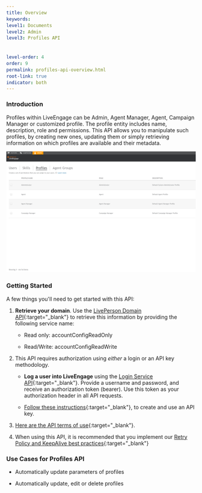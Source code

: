 ```yaml
---
title: Overview
keywords:
level1: Documents
level2: Admin
level3: Profiles API


level-order: 4
order: 9
permalink: profiles-api-overview.html
root-link: true
indicator: both
---
```

### Introduction

Profiles within LiveEngage can be Admin, Agent Manager, Agent, Campaign Manager or customized profile. The profile entity includes name, description, role and permissions. This API allows you to manipulate such profiles, by creating new ones, updating them or simply retrieving information on which profiles are available and their metadata.

![ProfilesOverview](img/profiles.png)


### Getting Started

A few things you'll need to get started with this API:

1. **Retrieve your domain**. Use the [LivePerson Domain API](agent-domain-domain-api.html){:target="_blank"} to retrieve this information by providing the following service name:

	* Read only: accountConfigReadOnly

	* Read/Write: accountConfigReadWrite

2. This API requires authorization using _either_ a login or an API key methodology.

	* **Log a user into LiveEngage** using the [Login Service API](login-getting-started.html){:target="_blank"}. Provide a username and password, and receive an authorization token (bearer). Use this token as your authorization header in all API requests.

	* [Follow these instructions](guides-gettingstarted.html){:target="_blank"}, to create and use an API key.

3. [Here are the API terms of use](https://www.liveperson.com/policies/apitou){:target="_blank"}.

4. When using this API, it is recommended that you implement our [Retry Policy and KeepAlive best practices](guides-retry-policy.html){:target="_blank"}



### Use Cases for Profiles API

* Automatically update parameters of profiles

* Automatically update, edit or delete profiles

